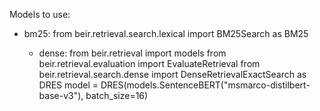 Models to use:

- bm25: from beir.retrieval.search.lexical import BM25Search as BM25

  - dense: 
  from beir.retrieval import models 
  from beir.retrieval.evaluation import EvaluateRetrieval
  from beir.retrieval.search.dense import DenseRetrievalExactSearch as DRES
  model = DRES(models.SentenceBERT("msmarco-distilbert-base-v3"), batch_size=16)